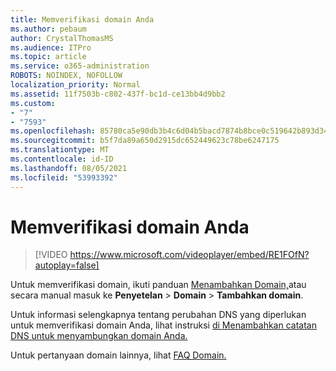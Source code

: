 ```yaml
---
title: Memverifikasi domain Anda
ms.author: pebaum
author: CrystalThomasMS
ms.audience: ITPro
ms.topic: article
ms.service: o365-administration
ROBOTS: NOINDEX, NOFOLLOW
localization_priority: Normal
ms.assetid: 11f7503b-c802-437f-bc1d-ce13bb4d9bb2
ms.custom:
- "7"
- "7593"
ms.openlocfilehash: 85780ca5e90db3b4c6d04b5bacd7874b8bce0c519642b893d34bc873dc689c83
ms.sourcegitcommit: b5f7da89a650d2915dc652449623c78be6247175
ms.translationtype: MT
ms.contentlocale: id-ID
ms.lasthandoff: 08/05/2021
ms.locfileid: "53993392"
---
```

# <a name="verify-your-domain"></a>Memverifikasi domain Anda

> [!VIDEO https://www.microsoft.com/videoplayer/embed/RE1FOfN?autoplay=false]

Untuk memverifikasi domain, ikuti panduan [Menambahkan Domain,](https://admin.microsoft.com/Adminportal#/Domains/Wizard)atau secara manual masuk ke **Penyetelan**  >  **Domain**  >  **Tambahkan domain**.

Untuk informasi selengkapnya tentang perubahan DNS yang diperlukan untuk memverifikasi domain Anda, lihat instruksi [di Menambahkan catatan DNS untuk menyambungkan domain Anda.](https://docs.microsoft.com/microsoft-365/admin/get-help-with-domains/create-dns-records-at-any-dns-hosting-provider)

Untuk pertanyaan domain lainnya, lihat [FAQ Domain.](https://docs.microsoft.com/microsoft-365/admin/setup/domains-faq)
